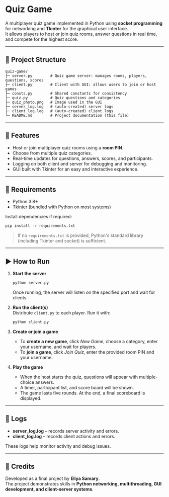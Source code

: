 # Quiz Game

A multiplayer quiz game implemented in Python using **socket programming** for networking and **Tkinter** for the graphical user interface.  
It allows players to host or join quiz rooms, answer questions in real time, and compete for the highest score.

---

## 📂 Project Structure

```
quiz-game/
├─ server.py        # Quiz game server: manages rooms, players, questions, scores
├─ client.py        # Client with GUI: allows users to join or host games
├─ consts.py        # Shared constants for consistency
├─ quiz.py          # Quiz questions and categories
├─ quiz_photo.png   # Image used in the GUI
├─ server_log.log   # (auto-created) server logs
├─ client_log.log   # (auto-created) client logs
└─ README.md        # Project documentation (this file)
```

---

## 🚀 Features

- Host or join multiplayer quiz rooms using a **room PIN**.  
- Choose from multiple quiz categories.  
- Real-time updates for questions, answers, scores, and participants.  
- Logging on both client and server for debugging and monitoring.  
- GUI built with Tkinter for an easy and interactive experience.

---

## 🔧 Requirements

- Python 3.8+  
- Tkinter (bundled with Python on most systems)  

Install dependencies if required:
```bash
pip install -r requirements.txt
```

> If no `requirements.txt` is provided, Python's standard library (including Tkinter and socket) is sufficient.

---

## ▶️ How to Run

1. **Start the server**  
   ```bash
   python server.py
   ```
   Once running, the server will listen on the specified port and wait for clients.

2. **Run the client(s)**  
   Distribute `client.py` to each player. Run it with:
   ```bash
   python client.py
   ```

3. **Create or join a game**  
   - To **create a new game**, click *New Game*, choose a category, enter your username, and wait for players.  
   - To **join a game**, click *Join Quiz*, enter the provided room PIN and your username.  

4. **Play the game**  
   - When the host starts the quiz, questions will appear with multiple-choice answers.  
   - A timer, participant list, and score board will be shown.  
   - The game lasts five rounds. At the end, a final scoreboard is displayed.

---

## 📖 Logs

- **server_log.log** – records server activity and errors.  
- **client_log.log** – records client actions and errors.  

These logs help monitor activity and debug issues.

---

## 📌 Credits

Developed as a final project by **Eliya Samary**.  
The project demonstrates skills in **Python networking, multithreading, GUI development, and client-server systems**.
